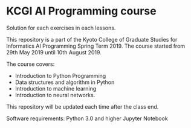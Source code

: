 # KCGI AI Programming course

Solution for each exercises in each lessons.

This repository is a part of the Kyoto College of Graduate Studies for Informatics AI Programming Spring Term 2019.
The course started from 29th May 2019 until 10th August 2019.

The course covers:
- Introduction to Python Programming
- Data structures and algorithm in Python
- Introduction to machine learning
- Introduction to neural networks.

This repository will be updated each time after the class end.

Software requirements:
Python 3.0 and higher
Jupyter Notebook


